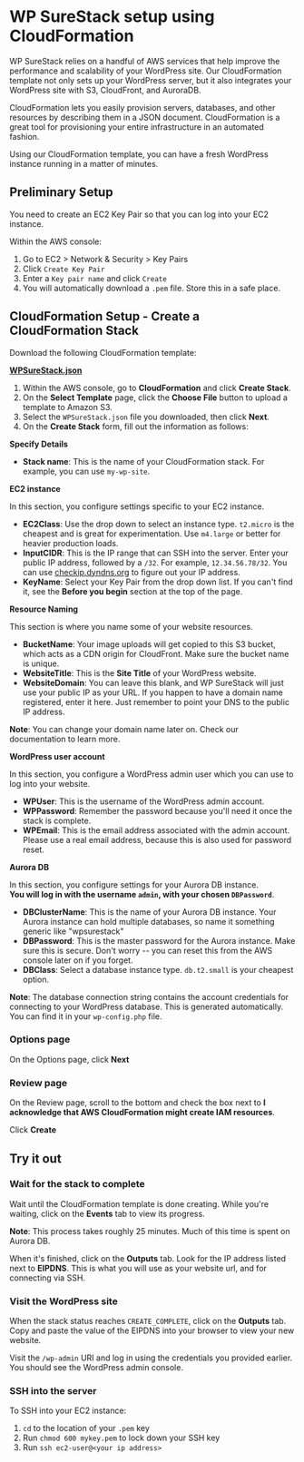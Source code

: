# WP SureStack setup using CloudFormation


WP SureStack relies on a handful of AWS services that help improve the performance and scalability of your WordPress site. Our CloudFormation template not only sets up your WordPress server, but it also integrates your WordPress site with S3, CloudFront, and AuroraDB.

CloudFormation lets you easily provision servers, databases, and other resources by describing them in a JSON document. CloudFormation is a great tool for provisioning your entire infrastructure in an automated fashion.  

Using our CloudFormation template, you can have a fresh WordPress instance running in a matter of minutes.

## Preliminary Setup

You need to create an EC2 Key Pair so that you can log into your EC2 instance.

Within the AWS console: 

1. Go to EC2 > Network & Security > Key Pairs
1. Click `Create Key Pair`
1. Enter a `Key pair name` and click `Create`
1. You will automatically download a `.pem` file. Store this in a safe place.

## CloudFormation Setup - Create a CloudFormation Stack

Download the following CloudFormation template: 

**[WPSureStack.json](../WPSureStack.json)**

1. Within the AWS console, go to **CloudFormation** and click **Create Stack**.
1. On the **Select Template** page, click the **Choose File** button to upload a template to Amazon S3.
1. Select the `WPSureStack.json` file you downloaded, then click **Next**.
1. On the **Create Stack** form, fill out the information as follows:

**Specify Details**

* **Stack name**: This is the name of your CloudFormation stack. For example, you can use `my-wp-site`.

**EC2 instance**

In this section, you configure settings specific to your EC2 instance. 

* **EC2Class**: Use the drop down to select an instance type. `t2.micro` is the cheapest and is great for experimentation. Use `m4.large` or better for heavier production loads.
* **InputCIDR**: This is the IP range that can SSH into the server. Enter your public IP address, followed by a `/32`. For example, `12.34.56.78/32`. You can use [checkip.dyndns.org](http://checkip.dyndns.org) to figure out your IP address. 
* **KeyName**: Select your Key Pair from the drop down list. If you can't find it, see the **Before you begin** section at the top of the page.

**Resource Naming**

This section is where you name some of your website resources.

* **BucketName**: Your image uploads will get copied to this S3 bucket, which acts as a CDN origin for CloudFront. Make sure the bucket name is unique.
* **WebsiteTitle**: This is the **Site Title** of your WordPress website.
* **WebsiteDomain**: You can leave this blank, and WP SureStack will just use your public IP as your URL. If you happen to have a domain name registered, enter it here. Just remember to point your DNS to the public IP address.

**Note**: You can change your domain name later on. Check our documentation to learn more.

**WordPress user account**

In this section, you configure a WordPress admin user which you can use to log into your website.

* **WPUser**: This is the username of the WordPress admin account.
* **WPPassword**: Remember the password because you'll need it once the stack is complete.
* **WPEmail**: This is the email address associated with the admin account. Please use a real email address, because this is also used for password reset.

**Aurora DB**

In this section, you configure settings for your Aurora DB instance.  
**You will log in with the username `admin`, with your chosen `DBPassword`**.

* **DBClusterName**: This is the name of your Aurora DB instance. Your Aurora instance can hold multiple databases, so name it something generic like "wpsurestack"
* **DBPassword**: This is the master password for the Aurora instance. Make sure this is secure. Don't worry -- you can reset this from the AWS console later on if you forget. 
* **DBClass**: Select a database instance type. `db.t2.small` is your cheapest option.

**Note**: The database connection string contains the account credentials for connecting to your WordPress database. This is generated automatically. You can find it in your `wp-config.php` file.

### Options page

On the Options page, click **Next**

### Review page

On the Review page, scroll to the bottom and check the box next to **I acknowledge that AWS CloudFormation might create IAM resources**.

Click **Create**

## Try it out

### Wait for the stack to complete

Wait until the CloudFormation template is done creating. While you're waiting, click on the **Events** tab to view its progress.

**Note**: This process takes roughly 25 minutes. Much of this time is spent on Aurora DB. 

When it's finished, click on the **Outputs** tab. Look for the IP address listed next to **EIPDNS**. This is what you will use as your website url, and for connecting via SSH.

### Visit the WordPress site

When the stack status reaches `CREATE_COMPLETE`, click on the **Outputs** tab. Copy and paste the value of the EIPDNS into your browser to view your new website.

Visit the `/wp-admin` URI and log in using the credentials you provided earlier. You should see the WordPress admin console.

### SSH into the server

To SSH into your EC2 instance:

1. `cd` to the location of your `.pem` key
1. Run `chmod 600 mykey.pem` to lock down your SSH key
1. Run `ssh ec2-user@<your ip address>`
